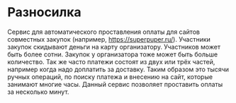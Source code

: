 # Разносилка

Сервис для автоматического проставления оплаты для сайтов совместных закупок (например, https://superpuper.ru/). Участники закупок скидывают деньги на карту организатору. Участников может быть более сотни. Закупок у организатора тоже может быть больше количество. Так же часто платежи состоят из двух или трёх частей, например когда надо доплатить за доставку. Таким образом это тысячи ручных операций, по поиску платежа и внесению на сайт, которые занимают многие часы. Данный сервис позволяет проставить оплаты за несколько минут.
